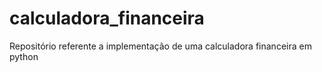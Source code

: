 # calculadora_financeira
Repositório referente a implementação de uma calculadora financeira em python
